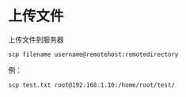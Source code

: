 # 上传文件

上传文件到服务器

```text
scp filename username@remotehost:remotedirectory
```

例：

```text
scp test.txt root@192.168.1.10:/home/root/test/
```



